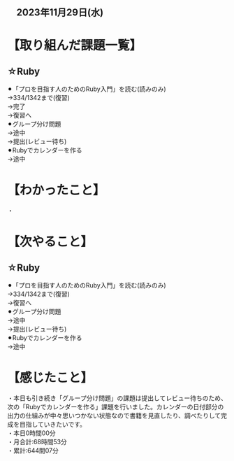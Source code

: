 ## 　2023年11月29日(水)
# 【取り組んだ課題一覧】
## ☆Ruby
⚫︎「プロを目指す人のためのRuby入門」を読む(読みのみ)<br>
→334/1342まで(復習)<br>
→完了<br>
→復習へ<br>
⚫︎グループ分け問題<br>
→途中<br>
→提出(レビュー待ち)<br>
⚫︎Rubyでカレンダーを作る<br>
→途中<br>
# 【わかったこと】
・
# 【次やること】
## ☆Ruby
⚫︎「プロを目指す人のためのRuby入門」を読む(読みのみ)<br>
→334/1342まで(復習)<br>
→復習へ<br>
⚫︎グループ分け問題<br>
→途中<br>
→提出(レビュー待ち)<br>
⚫︎Rubyでカレンダーを作る<br>
→途中<br>
# 【感じたこと】
・本日も引き続き「グループ分け問題」の課題は提出してレビュー待ちのため、次の「Rubyでカレンダーを作る」課題を行いました。カレンダーの日付部分の出力の仕組みが中々思いつかない状態なので書籍を見直したり、調べたりして完成を目指していきたいです。<br>
・本日0時間00分<br>
・月合計:68時間53分<br>
・累計:644間07分<br>
